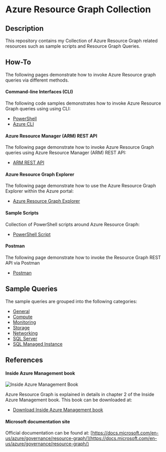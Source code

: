 # Azure Resource Graph Collection

## Description
This repository contains my Collection of Azure Resource Graph related resources such as sample scripts and Resource Graph Queries.

## How-To
The following pages demonstrate how to invoke Azure Resource graph queries via different methods.
#### Command-line Interfaces (CLI)
The following code samples demonstrates how to invoke Azure Resource Graph queries using using CLI:
* [PowerShell](How-To/PowerShell.md)
* [Azure CLI](How-To/AzureCLI.md)

#### Azure Resource Manager (ARM) REST API
The following page demonstrate how to invoke Azure Resource Graph queries using Azure Resource Manager (ARM) REST API:
* [ARM REST API](How-To/ARM-REST-API.md)

#### Azure Resource Graph Explorer
The following page demonstrate how to use the Azure Resource Graph Explorer within the Azure portal:
* [Azure Resource Graph Explorer](How-To/Resource-Graph-Explorer.md)

#### Sample Scripts
Collection of PowerShell scripts around Azure Resource Graph:
* [PowerShell Script](How-To/PS-Scripts.md)

#### Postman
The following page demonstrate how to invoke the Resource Graph REST API via Postman
* [Postman](How-To/Postman.md)

## Sample Queries
The sample queries are grouped into the following categories:
* [General](Queries/General.md)
* [Compute](Queries/Compute.md)
* [Monitoring](Queries/Monitoring.md)
* [Storage](Queries/Storage.md)
* [Networking](Queries/Network.md)
* [SQL Server](Queries/SQL_PaaS.md)
* [SQL Managed Instance](Queries/SQL_MI.md)

## References
#### Inside Azure Management book
![Inside Azure Management Book](images/inside-azure-mgmt-cover.jpg)

Azure Resource Graph is explained in details in chapter 2 of the Inside Azure Management book. This book can be downloaded at:
* [Download Inside Azure Management book](https://bit.ly/InsideAzureMgmt)

#### Microsoft documentation site
Official documentation can be found at: [https://docs.microsoft.com/en-us/azure/governance/resource-graph/](https://docs.microsoft.com/en-us/azure/governance/resource-graph/)